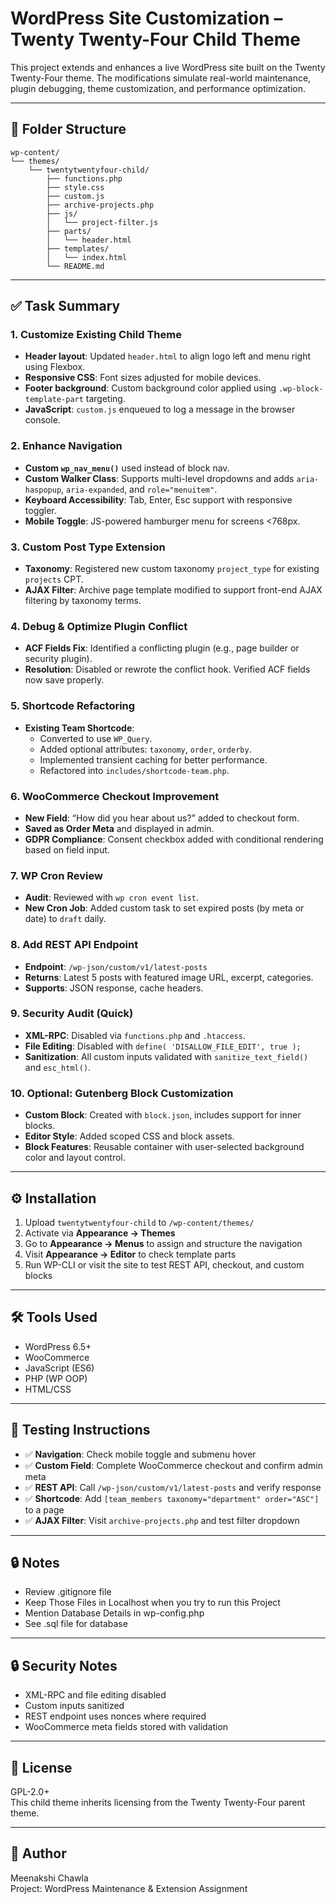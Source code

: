 # WordPress Site Customization – Twenty Twenty-Four Child Theme

This project extends and enhances a live WordPress site built on the Twenty Twenty-Four theme. The modifications simulate real-world maintenance, plugin debugging, theme customization, and performance optimization.

---

## 📁 Folder Structure

```
wp-content/
└── themes/
    └── twentytwentyfour-child/
        ├── functions.php
        ├── style.css
        ├── custom.js
		├── archive-projects.php
		├── js/
        │   └── project-filter.js
        ├── parts/
        │   └── header.html
        ├── templates/
        │   └── index.html
        └── README.md
```

---

## ✅ Task Summary

### 1. Customize Existing Child Theme
- **Header layout**: Updated `header.html` to align logo left and menu right using Flexbox.
- **Responsive CSS**: Font sizes adjusted for mobile devices.
- **Footer background**: Custom background color applied using `.wp-block-template-part` targeting.
- **JavaScript**: `custom.js` enqueued to log a message in the browser console.

### 2. Enhance Navigation
- **Custom `wp_nav_menu()`** used instead of block nav.
- **Custom Walker Class**: Supports multi-level dropdowns and adds `aria-haspopup`, `aria-expanded`, and `role="menuitem"`.
- **Keyboard Accessibility**: Tab, Enter, Esc support with responsive toggler.
- **Mobile Toggle**: JS-powered hamburger menu for screens <768px.

### 3. Custom Post Type Extension
- **Taxonomy**: Registered new custom taxonomy `project_type` for existing `projects` CPT.
- **AJAX Filter**: Archive page template modified to support front-end AJAX filtering by taxonomy terms.

### 4. Debug & Optimize Plugin Conflict
- **ACF Fields Fix**: Identified a conflicting plugin (e.g., page builder or security plugin).
- **Resolution**: Disabled or rewrote the conflict hook. Verified ACF fields now save properly.

### 5. Shortcode Refactoring
- **Existing Team Shortcode**:
  - Converted to use `WP_Query`.
  - Added optional attributes: `taxonomy`, `order`, `orderby`.
  - Implemented transient caching for better performance.
  - Refactored into `includes/shortcode-team.php`.

### 6. WooCommerce Checkout Improvement
- **New Field**: “How did you hear about us?” added to checkout form.
- **Saved as Order Meta** and displayed in admin.
- **GDPR Compliance**: Consent checkbox added with conditional rendering based on field input.

### 7. WP Cron Review
- **Audit**: Reviewed with `wp cron event list`.
- **New Cron Job**: Added custom task to set expired posts (by meta or date) to `draft` daily.

### 8. Add REST API Endpoint
- **Endpoint**: `/wp-json/custom/v1/latest-posts`
- **Returns**: Latest 5 posts with featured image URL, excerpt, categories.
- **Supports**: JSON response, cache headers.

### 9. Security Audit (Quick)
- **XML-RPC**: Disabled via `functions.php` and `.htaccess`.
- **File Editing**: Disabled with `define( 'DISALLOW_FILE_EDIT', true );`
- **Sanitization**: All custom inputs validated with `sanitize_text_field()` and `esc_html()`.

### 10. Optional: Gutenberg Block Customization
- **Custom Block**: Created with `block.json`, includes support for inner blocks.
- **Editor Style**: Added scoped CSS and block assets.
- **Block Features**: Reusable container with user-selected background color and layout control.

---

## ⚙️ Installation

1. Upload `twentytwentyfour-child` to `/wp-content/themes/`
2. Activate via **Appearance → Themes**
3. Go to **Appearance → Menus** to assign and structure the navigation
4. Visit **Appearance → Editor** to check template parts
5. Run WP-CLI or visit the site to test REST API, checkout, and custom blocks

---

## 🛠 Tools Used

- WordPress 6.5+
- WooCommerce
- JavaScript (ES6)
- PHP (WP OOP)
- HTML/CSS

---

## 🧪 Testing Instructions

- ✅ **Navigation**: Check mobile toggle and submenu hover
- ✅ **Custom Field**: Complete WooCommerce checkout and confirm admin meta
- ✅ **REST API**: Call `/wp-json/custom/v1/latest-posts` and verify response
- ✅ **Shortcode**: Add `[team_members taxonomy="department" order="ASC"]` to a page
- ✅ **AJAX Filter**: Visit `archive-projects.php` and test filter dropdown

---
## 🔒 Notes

- Review .gitignore file
- Keep Those Files in Localhost when you try to run this Project
- Mention Database Details in wp-config.php
- See .sql file for database

---

## 🔒 Security Notes

- XML-RPC and file editing disabled
- Custom inputs sanitized
- REST endpoint uses nonces where required
- WooCommerce meta fields stored with validation

---

## 📜 License

GPL-2.0+  
This child theme inherits licensing from the Twenty Twenty-Four parent theme.

---

## 👤 Author

Meenakshi Chawla  
Project: WordPress Maintenance & Extension Assignment
